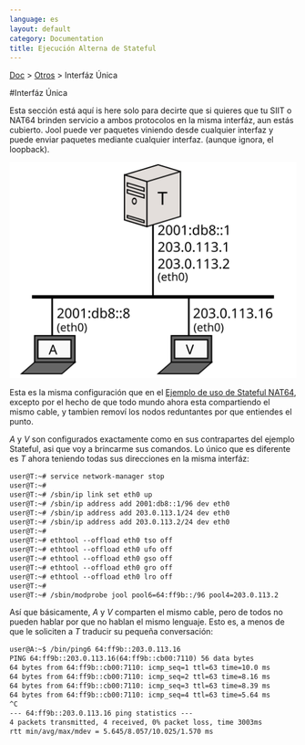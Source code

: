 ```yaml
---
language: es
layout: default
category: Documentation
title: Ejecución Alterna de Stateful
---
```


[Doc](documentation.html) > [Otros](documentation.html#otros) > Interfáz Única

#Interfáz Única

Esta sección está aquí is here solo para decirte que si quieres que tu SIIT o NAT64 brinden servicio a ambos protocolos en la misma interfáz, aun estás cubierto. Jool puede ver paquetes viniendo desde cualquier interfaz y puede enviar paquetes mediante cualquier interfaz. (aunque ignora, el loopback).

![Fig.1 - Single interface NAT64](../images/network/alternate.svg)

Esta es la misma configuración que en el [Ejemplo de uso de Stateful NAT64](mod-run-stateful.html), excepto por el hecho de que todo mundo ahora esta compartiendo el mismo cable, y tambien removí los nodos reduntantes por que entiendes el punto.

_A_ y  _V_ son configurados exactamente como en sus contrapartes del ejemplo Stateful, asi que voy a brincarme sus comandos. Lo único que es diferente es _T_ ahora teniendo todas sus direcciones en la misma interfáz:

	user@T:~# service network-manager stop
	user@T:~# 
	user@T:~# /sbin/ip link set eth0 up
	user@T:~# /sbin/ip address add 2001:db8::1/96 dev eth0
	user@T:~# /sbin/ip address add 203.0.113.1/24 dev eth0
	user@T:~# /sbin/ip address add 203.0.113.2/24 dev eth0
	user@T:~# 
	user@T:~# ethtool --offload eth0 tso off
	user@T:~# ethtool --offload eth0 ufo off
	user@T:~# ethtool --offload eth0 gso off
	user@T:~# ethtool --offload eth0 gro off
	user@T:~# ethtool --offload eth0 lro off
	user@T:~# 
	user@T:~# /sbin/modprobe jool pool6=64:ff9b::/96 pool4=203.0.113.2



Así que básicamente, _A_ y _V_ comparten el mismo cable, pero de todos no pueden hablar por que no hablan el mismo lenguaje. Esto es, a menos de que le soliciten a _T_ traducir su pequeña conversación:

	user@A:~$ /bin/ping6 64:ff9b::203.0.113.16
	PING 64:ff9b::203.0.113.16(64:ff9b::cb00:7110) 56 data bytes
	64 bytes from 64:ff9b::cb00:7110: icmp_seq=1 ttl=63 time=10.0 ms
	64 bytes from 64:ff9b::cb00:7110: icmp_seq=2 ttl=63 time=8.16 ms
	64 bytes from 64:ff9b::cb00:7110: icmp_seq=3 ttl=63 time=8.39 ms
	64 bytes from 64:ff9b::cb00:7110: icmp_seq=4 ttl=63 time=5.64 ms
	^C
	--- 64:ff9b::203.0.113.16 ping statistics ---
	4 packets transmitted, 4 received, 0% packet loss, time 3003ms
	rtt min/avg/max/mdev = 5.645/8.057/10.025/1.570 ms
